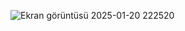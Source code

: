 ![Ekran görüntüsü 2025-01-20 222520](https://github.com/user-attachments/assets/aa2799bf-3a2c-491f-8c5c-c520c28b2d28)
